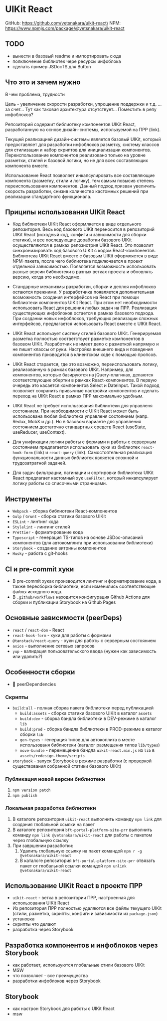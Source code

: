 # UIKit React

GitHub: https://github.com/vetsnakara/uikit-react\
NPM: https://www.npmjs.com/package/@vetsnakara/uikit-react

## TODO

-   вынести в базовый readme и импортировать сюда
-   полключение библиотек чере ресурсы инфоблока
-   сделать пример JSDocTS для Button

## Что это и зачем нужно

В чем проблема, трудности

Цель - увеличение скорости разработки, упрощение поддержки и т.д. ... за счет...
Тут как таковая архитектура отсутствует...
Поместить в репу инфоблоков?

Репозиторий содержит библиотекy компонентов UIKit React, разработанную на основе дизайн-системы, используемой на ПРР (link).

Текущей реализацией дизайн-системы является базовый UIKit, который предоставляет для разработки инфоблоков разметку, систему классов для стилизации и набор скриптов для инициализации компонентов. Переиспользование компонентов реализовано только на уровне разметки, стилей и базовой логики, но не для всех составляющих компонента вместе.

Использование React позволяет инкапсулировать все составляющие компонента (разметку, стили и логику), тем самым повысив степень переиспользования компонентов. Данный подход призван увеличить скорость разработки, снизив количество кастомных решений при реализации стандартного функционала.

## Приципы использования UIKit React

-   Код библиотеки UIKit React оформляется в виде отдельного репозитория. Весь код базового UIKit переносится в репозиторий UIKit React (исходный код, конфиги и зависимости для сборки статики), и все последующие доработки базового UIKit осуществляются в рамках репозиотрия UIKit React. Это позволит синхронизировать код базового UIKit с кодом React-компонентов. Библиотека UIKit React вместе с базовым UIKit оформляется в виде NPM-пакета, после чего библиотека подключается в проект отдельной зависимостью. Появляется возможность использовать разные версии библиотеки в разных ветках проекта и обновлять версию, когда это необходимо.

-   Стандарные механизмы разработки, сборки и деплоя инфоблоков остаются прежними. У разработчика появляется дополнительная возможность создания интерфейсов на React при помощи библиотеки компонентов UIKit React. При этом нет необходимости использовать React для решения любых задач на ПРР. Реализация существующих инфоблоков остается в рамках базового подхода. При создании новых инфоблоков, требующих реализации сложных интерфейсов, предлагается использовать React вместе с UIKit React.

-   UIKit React использует систему стилей базового UIKit. Генерируемая разметка полностью соответствует разметке компонентов в базовом UIKit. Разработчик не имеет дело с разметкой напрямую и не пишет классы от руки. Настройка внешнего вида и поведения компонентов призводится в клиентском коде с помощью пропсов.

-   UIKit React старается, где это возможно, переиспользовать логику, реализованную в рамках базового UIKit. Например, для компонентов, которые базируются на jQuery-плагинах, делаются соответствующие обертки в рамках React-компонентов. В первую очередь это касается компонентов Select и DateInput. Такой подход позволяет сохранить привычные настройки компонентов и сделать переход на UIKit React в рамках ПРР максимально удобным.

-   UIKit React не требует использования библиотеки для управленя состоянием. При необходимости с UIKit React может быть использована любая библиотека управленя состоянием (напр. Redux, MobX и др.). Но в базовом варианте для управления состоянием достаточно стандартных средств React (useState, useReducer, useContext).

-   Для унификации логики работы с формами и работы с серверным состоянием предлагается использовать хуки из библиотек `react-hook-form` (link) и `react-query` (link). Самостоятельная реализация функциональности данных библиотек является сложной и трудозатратной задачей.

-   Для задач фильтрации, пагинации и сортировки библиотека UIKit React предлагает кастомный хук `useFilter`, который инкапсулирует логику работы со списочными страницами.

## Инструменты

-   `Webpack` - сборка библиотеки React-компонентов
-   `Gulp` / `Grunt` - сборка статики базового UIKit
-   `ESLint` - линтинг кода
-   `Stylelint` - линтинг стилей
-   `Prettier` - форматирование кода
-   `Typescript` - генерация TS-типов на основе JSDoc-описаний компонентов (для автокомплита при использовании библиотеки)
-   `Storybook` - создание витрины компонентов
-   `Husky` - работа с git-hooks

## CI и pre-commit хуки

-   В pre-commit хуках производится линтинг и форматирование кода, а также пересборка библиотеки, если изменились соответствющие файлы исходного кода.
-   В `.github/workflows` находится конфигурация Github Actions для сборки и публикации Storybook на Github Pages

## Основные зависимости (peerDeps)

-   `react` / `react-dom` - React
-   `react-hook-form` - хуки для работы с формами
-   `@tanstack/react-query` - хуки для работы с серверным состоянием
-   `axios` - выполнение сетевых запросов
-   `yup` - валидация пользовательского ввода (нужен как зависимость или удалить?)

## Особенности сборки

-   🛑 peerDependencies

### Скрипты

-   `build:all` - полная сборка пакета библиотеки перед публикацией
    -   `build:assets` - сборка статики базового UIKit в каталог `assets`
    -   `build:dev` - сборка бандла библиотеки в DEV-режиме в каталог `lib`
    -   `build:prod` - сборка бандла библиотеки в PROD-режиме в каталог сборки `lib`
    -   `gen-types` - генерация типов для автокоплита в месте использованя библиотеки (каталог размещения типов `lib/types`)
    -   `move-bundle` - перемещение бандла `uikit-react.min.js` из `lib` в `assets/redesign-theme/scripts`
-   `storybook` - запуск Storybook в режиме разработки (с проверкой существования собранной статики базового UIKit)

### Публикация новой версии библиотеки

1. `npm version patch`
1. `npm publish`

### Локальная разработка библиотеки

1. В каталоге репозитория `uikit-react` выполнить команду `npm link` для создания глобальной ссылки на пакет
1. В каталоге репозитория `bft-portal-platform-site-prr` выполнить команду `npm link @vetsnakara/uikit-react` для работы с пакетом через глобальную ссылку
1. При завршении разработки:
    1. Удалить глобальную ссылку на пакет командой `npm r -g @vetsnakara/uikit-react`
    1. В каталоге репозитория `bft-portal-platform-site-prr` отвязать пакет от глобальной ссылки командой `npm unlink @vetsnakara/uikit-react`

## Использование UIKit React в проекте ПРР

-   `uikit-react` - ветка в репозитории ПРР, настроенная для использования UIKit React
-   Из репозитория ПРР полностью удаляются все файлы текущего UIKit (стили, разметка, скрипты, конфиги и завизимости из `package.json`)
-   установка
-   скрипты что делают
-   разработка через Storybook

## Разработка компонентов и инфоблоков через Storybook

-   как работает, используются глобальные стили базового UIKit
-   MSW
-   что позволяет - все преимущества
-   разработки инфоблоков через Storybook

## Storybook

-   как настрон Storybook для работы с UIKit React
-   msw
